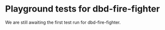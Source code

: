 # Playground tests for dbd-fire-fighter
We are still awaiting the first test run for dbd-fire-fighter.
